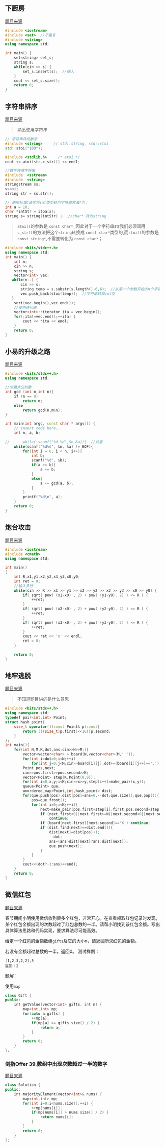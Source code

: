 ## 下厨房

[题目来源](https://www.nowcoder.com/practice/ca5c9ba9ebac4fd5ae9ba46114b0f476?tpId=182&tqId=34282&rp=1&ru=%2Fta%2Fexam-all&qru=%2Fta%2Fexam-all%2Fquestion-ranking&tab=answerKey)

```cpp
#include <iostream>
#include <set>  //不重复
#include <string>
using namespace std;

int main() {
    set<string> set_s;
    string s;
    while(cin >> s) {
        set_s.insert(s);  //插入
    }
    cout << set_s.size();
    return 0;
}
```

## 字符串排序

[题目来源](https://www.nowcoder.com/practice/0425aa0df74646209d3f56f627298ab2?tpId=131&tqId=33826&rp=1&ru=%2Fta%2Fexam-kuaishou&qru=%2Fta%2Fexam-kuaishou%2Fquestion-ranking&tab=answerKey)

> 熟悉使用字符串

```cpp
// 字符串转成数字
#include <string>     // std::string, std::stoi
std::stoi("100");

#include <stdlib.h>     /* atoi */
cout << atoi(str.c_str()) << endl;

//数字转成字符串
#include  <sstream>
#include  <string>
stringstream ss;
ss<<i;
string str = ss.str();

// 使用标准C语言将int类型转为字符串方法?为：
int a = 10;
char *intStr = itoa(a);
string s= string(intStr) ；  //char* 转为string
```

> `atoi()`的参数是 `const char*` ,因此对于一个字符串str我们必须调用 `c_str()`的方法把这个`string`转换成 `const char*`类型的,而`stoi()`的参数是`const string*`,不需要转化为 `const char*`；

```cpp
#include <bits/stdc++.h>
using namespace std;
int main() {
    int n;
    cin >> n;
    string s;
    vector<int> vec;
   while(n--) {
       cin >> s;
       string temp = s.substr(s.length()-6,6);  //从第一个参数开始的n个字符串
       vec.push_back(stoi(temp));  //字符串转成int型
   }
    sort(vec.begin(),vec.end());
    //使用迭代器
    vector<int>::iterator ita = vec.begin();
    for(;ita!=vec.end();++ita) {
        cout << *ita << endl;
    }
    return 0;
}
```

## 小易的升级之路

[题目来源](https://www.nowcoder.com/practice/fe6c73cb899c4fe1bdd773f8d3b42c3d?tpId=182&tqId=34277&rp=1&ru=%2Fta%2Fexam-all&qru=%2Fta%2Fexam-all%2Fquestion-ranking&tab=answerKey)

```cpp
#include <bits/stdc++.h>
using namespace std;

//求最大公约数
int gcd (int m,int n){
    if (n == 0)
        return m;
    else
        return gcd(n,m%n);
}

int main(int argc, const char * argv[]) {
    // insert code here...
    int n, a, b;
     
//      while(~scanf("%d %d",&n,&a)){  //或者
    while(scanf("%d%d", &n, &a) != EOF){
        for(int i = 0; i < n; i++){
            int b; 
            scanf("%d", &b);
            if(a >= b){
                a += b;
            }
            else{
                a += gcd(a, b);
            }
        }
        printf("%d\n", a);
    }
    return 0;
}
```

## 炮台攻击

[题目来源](https://www.nowcoder.com/practice/f821a39207cd43518ccddb27fee0481d?tpId=182&tqId=34278&rp=1&ru=%2Fta%2Fexam-all&qru=%2Fta%2Fexam-all%2Fquestion-ranking&tab=answerKey)

```cpp
#include <iostream>
#include <cmath>
using namespace std;

int main()
{
    int R,x1,y1,x2,y2,x3,y3,x0,y0;
    int ret = 0;
    //输入多行
    while(cin >> R >> x1 >> y1 >> x2 >> y2 >> x3 >> y3 >> x0 >> y0) {
        if( sqrt( pow( (x1-x0) , 2) + pow( (y1-y0), 2) ) <= R ) {
            ++ret;
        }
        if( sqrt( pow( (x2-x0) , 2) + pow( (y2-y0), 2) ) <= R ) {
            ++ret;
        }
        if( sqrt( pow( (x3-x0) , 2) + pow( (y3-y0), 2) ) <= R ) {
            ++ret;
        }
        cout << ret << 'x' << endl;
        ret = 0;
    }
    
    return 0;
}
```


## 地牢逃脱

[题目来源](https://www.nowcoder.com/practice/0385945b7d834a99bc0010e67f892e38?tpId=182&tqId=34281&rp=1&ru=%2Fta%2Fexam-all&qru=%2Fta%2Fexam-all%2Fquestion-ranking&tab=answerKey)

> 不知道题目讲的是什么意思

```cpp
#include <bits/stdc++.h>
using namespace std;
typedef pair<int,int> Point;
struct hash_point{
	size_t operator()(const Point& p)const{
		return (((size_t)p.first)<<16)|p.second;
	}
};
int main(){
    for(int N,M,K,dot,ans;cin>>N>>M;){
        vector<vector<char> > board(N,vector<char>(M,' '));
        for(int i=dot=0;i<N;++i)
            for(int j=0;j<M;cin>>board[i][j],dot+=(board[i][j++]=='.'));
        Point pos,next;
        cin>>pos.first>>pos.second>>K;
        vector<Point> step(K,Point(0,0));
        for(int i=0,x,y;i<K;cin>>x>>y,step[i++]=make_pair(x,y));
        queue<Point> que;
        unordered_map<Point,int,hash_point> dist;
        for(que.push(pos),dist[pos]=ans=0,--dot;que.size();que.pop()){
            pos=que.front();
            for(int i=0;i<K;++i){
                next=make_pair(pos.first+step[i].first,pos.second+step[i].second);
                if (next.first<0||next.first>=N||next.second<0||next.second>=M)
                    continue;
                if (board[next.first][next.second]=='X') continue;
                if (dist.find(next)==dist.end()){
                    dist[next]=dist[pos]+1;
                    --dot;
                    ans=(ans>dist[next]?ans:dist[next]);
                    que.push(next);
                }
            }
        }
        cout<<(dot?-1:ans)<<endl;
    }
    return 0;
}
```

## 微信红包

[题目来源](https://www.nowcoder.com/practice/fbcf95ed620f42a88be24eb2cd57ec54?tpId=182&tqId=34678&rp=1&ru=%2Fta%2Fexam-all&qru=%2Fta%2Fexam-all%2Fquestion-ranking&tab=answerKey)


春节期间小明使用微信收到很多个红包，非常开心。在查看领取红包记录时发现，某个红包金额出现的次数超过了红包总数的一半。请帮小明找到该红包金额。写出具体算法思路和代码实现，要求算法尽可能高效。

给定一个红包的金额数组`gifts`及它的大小n，请返回所求红包的金额。

若没有金额超过总数的一半，返回0。
测试样例：
```
[1,2,3,2,2],5
返回：2
```

题解：

使用`map`

```cpp
class Gift {
public:
    int getValue(vector<int> gifts, int n) {
        map<int,int> mp;
        for(auto a:gifts) {
            ++mp[a];
            if(mp[a] >= gifts.size() / 2) {
                return a;
            }
        }
        return 0;
    }
};
```

### 剑指Offer 39.数组中出现次数超过一半的数字

[题目来源](https://leetcode-cn.com/problems/shu-zu-zhong-chu-xian-ci-shu-chao-guo-yi-ban-de-shu-zi-lcof/)

```cpp
class Solution {
public:
    int majorityElement(vector<int>& nums) {
        map<int,int> mp;
        for(int i=0;i<nums.size();++i) {
            ++mp[nums[i]];
            if(mp[nums[i]] > nums.size() / 2) {
                return nums[i];
            }
        }
        return 0;
    }
};
```